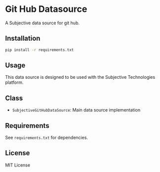 # Git Hub Datasource

A Subjective data source for git hub.

## Installation

```bash
pip install -r requirements.txt
```

## Usage

This data source is designed to be used with the Subjective Technologies platform.

## Class

- `SubjectiveGitHubDataSource`: Main data source implementation

## Requirements

See `requirements.txt` for dependencies.

## License

MIT License
